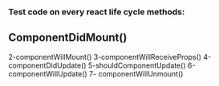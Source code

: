 ### Test code on every react life cycle methods:

 ## ComponentDidMount()
 2-componentWillMount()
 3-componentWillReceiveProps()
 4-componentDidUpdate()
 5-shouldComponentUpdate()
 6-componentWillUpdate()
 7- componentWillUnmount()

